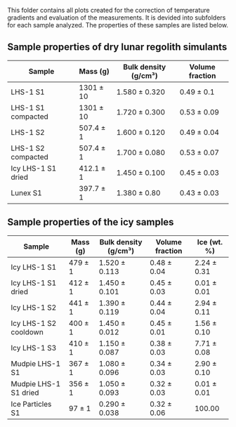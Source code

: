 This folder contains all plots created for the correction of temperature gradients and evaluation of the measurements.
It is devided into subfolders for each sample analyzed. The properties of these samples are listed below.

## Sample properties of dry lunar regolith simulants

| Sample               | Mass (g)          | Bulk density (g/cm³)  | Volume fraction      |
|----------------------|-------------------|-----------------------|----------------------|
| LHS-1 S1             | 1301 ± 10         | 1.580 ± 0.320         | 0.49 ± 0.1           |
| LHS-1 S1 compacted   | 1301 ± 10         | 1.720 ± 0.300         | 0.53 ± 0.09          |
| LHS-1 S2             | 507.4 ± 1         | 1.600 ± 0.120         | 0.49 ± 0.04          |
| LHS-1 S2 compacted   | 507.4 ± 1         | 1.700 ± 0.080         | 0.53 ± 0.07          |
| Icy LHS-1 S1 dried   | 412.1 ± 1         | 1.450 ± 0.100         | 0.45 ± 0.03          |
| Lunex S1             | 397.7 ± 1         | 1.380 ± 0.80          | 0.43 ± 0.03          |

## Sample properties of the icy samples

| Sample               | Mass (g)          | Bulk density (g/cm³)  | Volume fraction      | Ice (wt. %)          |
|----------------------|-------------------|-----------------------|----------------------|----------------------|
| Icy LHS-1 S1         | 479 ± 1           | 1.520 ± 0.113         | 0.48 ± 0.04          | 2.24 ± 0.31          |
| Icy LHS-1 S1 dried   | 412 ± 1           | 1.450 ± 0.101         | 0.45 ± 0.03          | 0.01 ± 0.01          |
| Icy LHS-1 S2         | 441 ± 1           | 1.390 ± 0.119         | 0.44 ± 0.04          | 2.94 ± 0.11          |
| Icy LHS-1 S2 cooldown| 400 ± 1           | 1.450 ± 0.012         | 0.45 ± 0.01          | 1.56 ± 0.10          |
| Icy LHS-1 S3         | 410 ± 1           | 1.150 ± 0.087         | 0.38 ± 0.03          | 7.71 ± 0.08          |
| Mudpie LHS-1 S1      | 367 ± 1           | 1.080 ± 0.096         | 0.34 ± 0.03          | 2.90 ± 0.10          |
| Mudpie LHS-1 S1 dried| 356 ± 1           | 1.050 ± 0.093         | 0.32 ± 0.03          | 0.01 ± 0.01          |
| Ice Particles S1     | 97 ± 1            | 0.290 ± 0.038         | 0.32 ± 0.06          | 100.00               |
